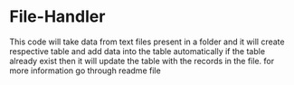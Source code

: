 # File-Handler
This code will take data from text files present in a folder and it will create respective table and add data into the table automatically if the table already exist then it will update the table with the records in the file. for more information go through readme file
